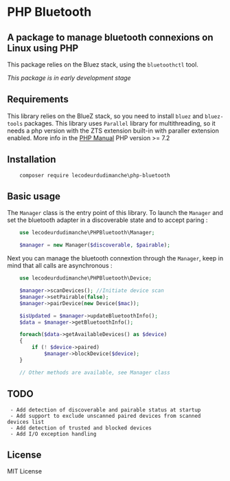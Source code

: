 # PHP Bluetooth
## A package to manage bluetooth connexions on Linux using PHP
This package relies on the Bluez stack, using the `bluetoothctl` tool.

*This package is in early development stage*

## Requirements

This library relies on the BlueZ stack, so you need to install `bluez` and `bluez-tools` packages.
This library uses `Parallel` library for multithreading, so it needs a php version with the ZTS extension built-in with paraller extension enabled. More info in the [PHP Manual](https://www.php.net/manual/en/book.parallel.php)
PHP version >= 7.2

## Installation

```
    composer require lecodeurdudimanche\php-bluetooth
```

## Basic usage

The `Manager` class is the entry point of this library.
To launch the `Manager` and set the bluetooth adapter in a discoverable state and to accept paring :
```php
    use lecodeurdudimanche\PHPBluetooth\Manager;

    $manager = new Manager($discoverable, $pairable);
```

Next you can manage the bluetooth connextion through the `Manager`, keep in mind that all calls are asynchronous :
```php
    use lecodeurdudimanche\PHPBluetooth\Device;

    $manager->scanDevices(); //Initiate device scan
    $manager->setPairable(false);
    $manager->pairDevice(new Device($mac));

    $isUpdated = $manager->updateBluetoothInfo();
    $data = $manager->getBluetoothInfo();

    foreach($data->getAvailableDevices() as $device)
    {
        if (! $device->paired)
            $manager->blockDevice($device);
    }

    // Other methods are available, see Manager class
```

## TODO
     - Add detection of discoverable and pairable status at startup
     - Add support to exclude unscanned paired devices from scanned devices list
     - Add detection of trusted and blocked devices
     - Add I/O exception handling

## License
MIT License
